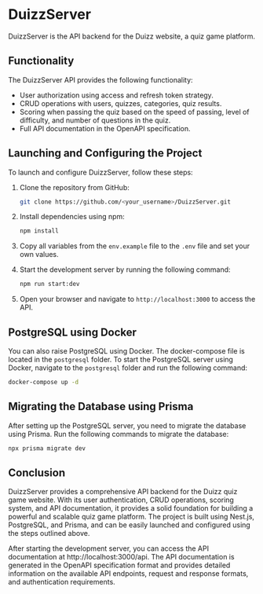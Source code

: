 # DuizzServer

DuizzServer is the API backend for the Duizz website, a quiz game platform. 
## Functionality

The DuizzServer API provides the following functionality:

- User authorization using access and refresh token strategy.
- CRUD operations with users, quizzes, categories, quiz results.
- Scoring when passing the quiz based on the speed of passing, level of difficulty, and number of questions in the quiz.
- Full API documentation in the OpenAPI specification.

## Launching and Configuring the Project

To launch and configure DuizzServer, follow these steps:

1. Clone the repository from GitHub:

   ```bash
   git clone https://github.com/<your_username>/DuizzServer.git
   ```

2. Install dependencies using npm:

   ```bash
   npm install
   ```

3. Copy all variables from the `env.example` file to the `.env` file and set your own values.

4. Start the development server by running the following command:

   ```bash
   npm run start:dev
   ```

5. Open your browser and navigate to `http://localhost:3000` to access the API.

## PostgreSQL using Docker

You can also raise PostgreSQL using Docker. The docker-compose file is located in the `postgresql` folder. To start the PostgreSQL server using Docker, navigate to the `postgresql` folder and run the following command:

```bash
docker-compose up -d
```

## Migrating the Database using Prisma

After setting up the PostgreSQL server, you need to migrate the database using Prisma. Run the following commands to migrate the database:

```bash
npx prisma migrate dev
```

## Conclusion

DuizzServer provides a comprehensive API backend for the Duizz quiz game website. With its user authentication, CRUD operations, scoring system, and API documentation, it provides a solid foundation for building a powerful and scalable quiz game platform. The project is built using Nest.js, PostgreSQL, and Prisma, and can be easily launched and configured using the steps outlined above.

After starting the development server, you can access the API documentation at http://localhost:3000/api. The API documentation is generated in the OpenAPI specification format and provides detailed information on the available API endpoints, request and response formats, and authentication requirements.
